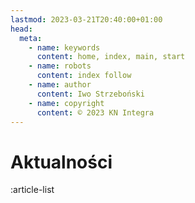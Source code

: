 ```yaml
---
lastmod: 2023-03-21T20:40:00+01:00
head:
  meta:
    - name: keywords
      content: home, index, main, start
    - name: robots
      content: index follow
    - name: author
      content: Iwo Strzeboński
    - name: copyright
      content: © 2023 KN Integra
---
```


# Aktualności

:article-list
